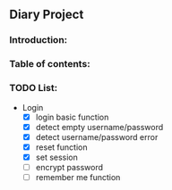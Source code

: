 ## Diary Project

### Introduction:

### Table of contents:

### TODO List:
- Login
    - [X] login basic function
    - [X] detect empty username/password
    - [X] detect username/password error
    - [X] reset function
    - [X] set session
    - [ ] encrypt password
    - [ ] remember me function